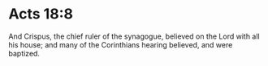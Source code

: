 # Acts 18:8

And Crispus, the chief ruler of the synagogue, believed on the Lord with all his house; and many of the Corinthians hearing believed, and were baptized.